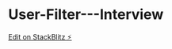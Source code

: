 # User-Filter---Interview

[Edit on StackBlitz ⚡️](https://stackblitz.com/edit/stackblitz-starters-rns8dz)
